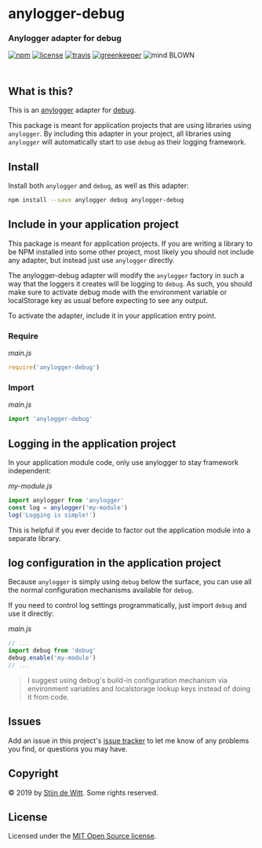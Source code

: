 # anylogger-debug
### Anylogger adapter for debug

[![npm](https://img.shields.io/npm/v/anylogger-debug.svg)](https://npmjs.com/package/anylogger-debug)
[![license](https://img.shields.io/npm/l/anylogger-debug.svg)](https://opensource.org/licenses/MIT)
[![travis](https://img.shields.io/travis/Download/anylogger-debug.svg)](https://travis-ci.org/Download/anylogger-debug)
[![greenkeeper](https://img.shields.io/david/Download/anylogger-debug.svg)](https://greenkeeper.io/)
![mind BLOWN](https://img.shields.io/badge/mind-BLOWN-ff69b4.svg)

<sup><sub><sup><sub>.</sub></sup></sub></sup>

## What is this?
This is an [anylogger](https://npmjs.com/package/anylogger) adapter for [debug](https://npmjs.com/package/debug).

This package is meant for application projects that are using libraries using `anylogger`. By including this adapter in your project, all libraries using `anylogger` will automatically start to use `debug` as their logging framework.

## Install

Install both `anylogger` and `debug`, as well as this adapter:

```sh
npm install --save anylogger debug anylogger-debug
```

## Include in your application project
This package is meant for application projects. If you are writing a library to be NPM installed into some other project, most likely you should not include any adapter, but instead just use `anylogger` directly.

The anylogger-debug adapter will modify the `anylogger` factory in such a way that the loggers it creates will be logging to `debug`. As such, you should make sure to activate debug mode with the environment variable or localStorage key as usual before expecting to see any output.

To activate the adapter, include it in your application entry point.

### Require

*main.js*
```js
require('anylogger-debug')
```

### Import

*main.js*
```js
import 'anylogger-debug'
```

## Logging in the application project
In your application module code, only use anylogger to stay framework independent:

*my-module.js*
```js
import anylogger from 'anylogger'
const log = anylogger('my-module')
log('Logging is simple!')
```

This is helpful if you ever decide to factor out the application module into a separate library.

## log configuration in the application project

Because `anylogger` is simply using `debug` below the surface, you can use
all the normal configuration mechanisms available for `debug`.

If you need to control log settings programmatically, just import `debug` and
use it directly:

*main.js*
```js
// ...
import debug from 'debug'
debug.enable('my-module')
// ...
```

> I suggest using debug's build-in configuration mechanism via environment variables and localstorage lookup keys instead of doing it from code.

## Issues

Add an issue in this project's 
[issue tracker](https://github.com/download/anylogger-debug/issues) 
to let me know of any problems you find, or questions you may have.


## Copyright

© 2019 by [Stijn de Witt](https://stijndewitt.com). Some rights reserved.


## License

Licensed under the [MIT Open Source license](https://opensource.org/licenses/MIT).
